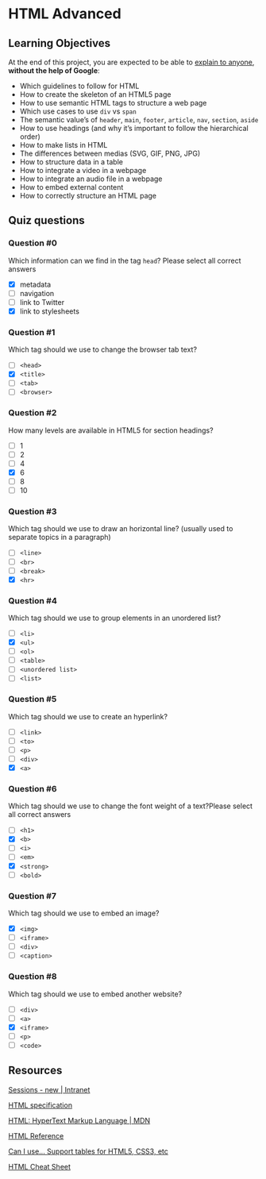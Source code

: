 # HTML Advanced

## **Learning Objectives**

At the end of this project, you are expected to be able to [explain to anyone](https://intranet.hbtn.io/rltoken/kyxbh98fTHwH4_uXvwTqdA), **without the help of Google**:

- Which guidelines to follow for HTML
- How to create the skeleton of an HTML5 page
- How to use semantic HTML tags to structure a web page
- Which use cases to use `div` vs `span`
- The semantic value’s of `header`, `main`, `footer`, `article`, `nav`, `section`, `aside`
- How to use headings (and why it’s important to follow the hierarchical order)
- How to make lists in HTML
- The differences between medias (SVG, GIF, PNG, JPG)
- How to structure data in a table
- How to integrate a video in a webpage
- How to integrate an audio file in a webpage
- How to embed external content
- How to correctly structure an HTML page

## ****Quiz questions****

### **Question #0**

Which information can we find in the tag `head`? Please select all correct answers

- [x]  metadata
- [ ]  navigation
- [ ]  link to Twitter
- [x]  link to stylesheets

### **Question #1**

Which tag should we use to change the browser tab text?

- [ ]  `<head>`
- [x]  `<title>`
- [ ]  `<tab>`
- [ ]  `<browser>`

### **Question #2**

How many levels are available in HTML5 for section headings?

- [ ]  1
- [ ]  2
- [ ]  4
- [x]  6
- [ ]  8
- [ ]  10

### **Question #3**

Which tag should we use to draw an horizontal line? (usually used to separate topics in a paragraph)

- [ ]  `<line>`
- [ ]  `<br>`
- [ ]  `<break>`
- [x]  `<hr>`

### **Question #4**

Which tag should we use to group elements in an unordered list?

- [ ]  `<li>`
- [x]  `<ul>`
- [ ]  `<ol>`
- [ ]  `<table>`
- [ ]  `<unordered list>`
- [ ]  `<list>`

### **Question #5**

Which tag should we use to create an hyperlink?

- [ ]  `<link>`
- [ ]  `<to>`
- [ ]  `<p>`
- [ ]  `<div>`
- [x]  `<a>`

### **Question #6**

Which tag should we use to change the font weight of a text?Please select all correct answers

- [ ] `<h1>`
- [x] `<b>`
- [ ] `<i>`
- [ ] `<em>`
- [x] `<strong>`
- [ ] `<bold>`

### **Question #7**

Which tag should we use to embed an image?

- [x] `<img>`
- [ ] `<iframe>`
- [ ] `<div>`
- [ ] `<caption>`

### **Question #8**

Which tag should we use to embed another website?

- [ ] `<div>`
- [ ] `<a>`
- [x] `<iframe>`
- [ ] `<p>`
- [ ] `<code>`

## Resources

[Sessions - new | Intranet](https://intranet.hbtn.io/concepts/139)

[HTML specification](https://html.spec.whatwg.org/multipage/)

[HTML: HyperText Markup Language | MDN](https://developer.mozilla.org/en-US/docs/Web/HTML)

[HTML Reference](https://htmlreference.io/)

[Can I use... Support tables for HTML5, CSS3, etc](https://caniuse.com/)

[HTML Cheat Sheet](https://websitesetup.org/html5-cheat-sheet/)
